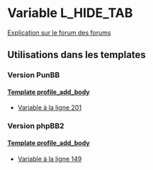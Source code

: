 # Variable L_HIDE_TAB
[Explication sur le forum des forums](http://forum.forumactif.com/t294113-listing-des-variables#L_HIDE_TAB)
## Utilisations dans les templates
### Version PunBB
#### [Template profile_add_body](punbb/profile_add_body.md)
* [Variable à la ligne 201](../punbb/profile_add_body.tpl#L201)
### Version phpBB2
#### [Template profile_add_body](subsilver/profile_add_body.md)
* [Variable à la ligne 149](../subsilver/profile_add_body.tpl#L149)